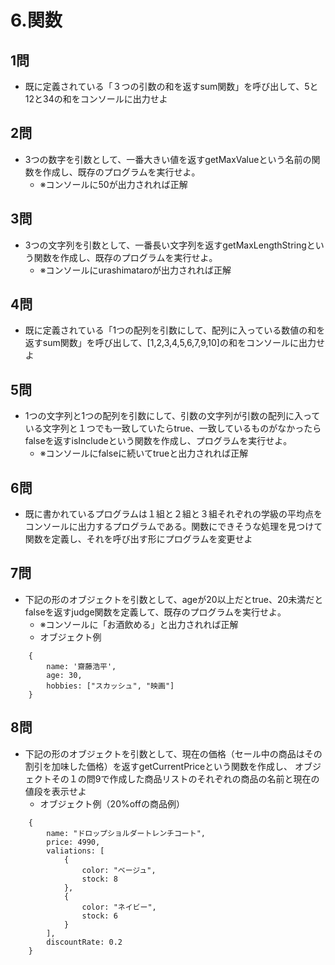 # 6.関数
## 1問
- 既に定義されている「３つの引数の和を返すsum関数」を呼び出して、5と12と34の和をコンソールに出力せよ

## 2問
- 3つの数字を引数として、一番大きい値を返すgetMaxValueという名前の関数を作成し、既存のプログラムを実行せよ。
  - ※コンソールに50が出力されれば正解

## 3問
- 3つの文字列を引数として、一番長い文字列を返すgetMaxLengthStringという関数を作成し、既存のプログラムを実行せよ。
  - ※コンソールにurashimataroが出力されれば正解

## 4問
- 既に定義されている「1つの配列を引数にして、配列に入っている数値の和を返すsum関数」を呼び出して、[1,2,3,4,5,6,7,9,10]の和をコンソールに出力せよ

## 5問
- 1つの文字列と1つの配列を引数にして、引数の文字列が引数の配列に入っている文字列と１つでも一致していたらtrue、一致しているものがなかったらfalseを返すisIncludeという関数を作成し、プログラムを実行せよ。
  - ※コンソールにfalseに続いてtrueと出力されれば正解

## 6問
- 既に書かれているプログラムは１組と２組と３組それぞれの学級の平均点をコンソールに出力するプログラムである。関数にできそうな処理を見つけて関数を定義し、それを呼び出す形にプログラムを変更せよ

## 7問
- 下記の形のオブジェクトを引数として、ageが20以上だとtrue、20未満だとfalseを返すjudge関数を定義して、既存のプログラムを実行せよ。
  - ※コンソールに「お酒飲める」と出力されれば正解
  - オブジェクト例
```
    {
        name: '齋藤浩平',
        age: 30, 
        hobbies: ["スカッシュ", "映画"]
    }
```

## 8問
- 下記の形のオブジェクトを引数として、現在の価格（セール中の商品はその割引を加味した価格）を返すgetCurrentPriceという関数を作成し、
  オブジェクトその１の問9で作成した商品リストのそれぞれの商品の名前と現在の値段を表示せよ
  - オブジェクト例（20%offの商品例）
```
    {
        name: "ドロップショルダートレンチコート",
        price: 4990,
        valiations: [
            {
                color: "ベージュ",
                stock: 8
            },
            {
                color: "ネイビー",
                stock: 6
            }
        ],
        discountRate: 0.2
    }
```